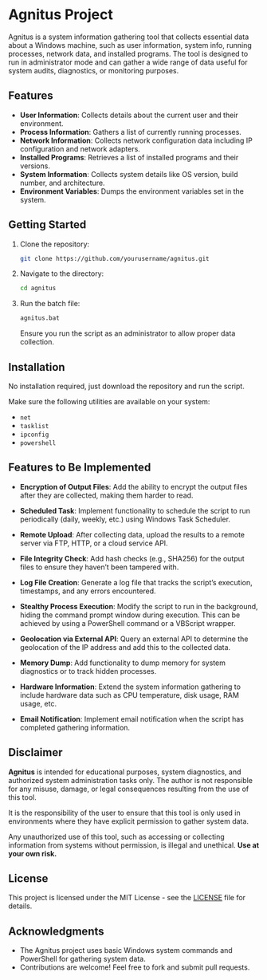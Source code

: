 # Agnitus Project

Agnitus is a system information gathering tool that collects essential data about a Windows machine, such as user information, system info, running processes, network data, and installed programs. The tool is designed to run in administrator mode and can gather a wide range of data useful for system audits, diagnostics, or monitoring purposes.

## Features

- **User Information**: Collects details about the current user and their environment.
- **Process Information**: Gathers a list of currently running processes.
- **Network Information**: Collects network configuration data including IP configuration and network adapters.
- **Installed Programs**: Retrieves a list of installed programs and their versions.
- **System Information**: Collects system details like OS version, build number, and architecture.
- **Environment Variables**: Dumps the environment variables set in the system.

## Getting Started

1. Clone the repository:
   ```bash
   git clone https://github.com/yourusername/agnitus.git
   ```

2. Navigate to the directory:
   ```bash
   cd agnitus
   ```

3. Run the batch file:
   ```bash
   agnitus.bat
   ```

   Ensure you run the script as an administrator to allow proper data collection.

## Installation

No installation required, just download the repository and run the script.

Make sure the following utilities are available on your system:
- `net`
- `tasklist`
- `ipconfig`
- `powershell`

## Features to Be Implemented

- **Encryption of Output Files**: Add the ability to encrypt the output files after they are collected, making them harder to read.

- **Scheduled Task**: Implement functionality to schedule the script to run periodically (daily, weekly, etc.) using Windows Task Scheduler.

- **Remote Upload**: After collecting data, upload the results to a remote server via FTP, HTTP, or a cloud service API.

- **File Integrity Check**: Add hash checks (e.g., SHA256) for the output files to ensure they haven’t been tampered with.

- **Log File Creation**: Generate a log file that tracks the script’s execution, timestamps, and any errors encountered.

- **Stealthy Process Execution**: Modify the script to run in the background, hiding the command prompt window during execution. This can be achieved by using a PowerShell command or a VBScript wrapper.

- **Geolocation via External API**: Query an external API to determine the geolocation of the IP address and add this to the collected data.

- **Memory Dump**: Add functionality to dump memory for system diagnostics or to track hidden processes.

- **Hardware Information**: Extend the system information gathering to include hardware data such as CPU temperature, disk usage, RAM usage, etc.

- **Email Notification**: Implement email notification when the script has completed gathering information.

## Disclaimer

**Agnitus** is intended for educational purposes, system diagnostics, and authorized system administration tasks only. The author is not responsible for any misuse, damage, or legal consequences resulting from the use of this tool. 

It is the responsibility of the user to ensure that this tool is only used in environments where they have explicit permission to gather system data.

Any unauthorized use of this tool, such as accessing or collecting information from systems without permission, is illegal and unethical. **Use at your own risk.**

## License

This project is licensed under the MIT License - see the [LICENSE](LICENSE) file for details.

## Acknowledgments

- The Agnitus project uses basic Windows system commands and PowerShell for gathering system data.
- Contributions are welcome! Feel free to fork and submit pull requests.

